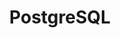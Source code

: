 ---
description: "PostgreSQL is a powerful, open source object-relational database system\
  \ that uses and extends the SQL language combined with many features that safely\
  \ store and scale the most complicated data workloads. The origins of PostgreSQL\
  \ date back to 1986 as part of the POSTGRES project at the University of California\
  \ at Berkeley and has more than 30 years of active development on the core platform.\r\
  \n\r\nPostgreSQL has earned a strong reputation for its proven architecture, reliability,\
  \ data integrity, robust feature set, extensibility, and the dedication of the open\
  \ source community behind the software to consistently deliver performant and innovative\
  \ solutions. PostgreSQL runs on all major operating systems, has been ACID-compliant\
  \ since 2001, and has powerful add-ons such as the popular PostGIS geospatial database\
  \ extender. It is no surprise that PostgreSQL has become the open source relational\
  \ database of choice for many people and organisations.\r\n\r\nGetting started with\
  \ using PostgreSQL has never been easier - pick a project you want to build, and\
  \ let PostgreSQL safely and robustly store your data."
layout: stand
logo: stands/postgresql/logo.png
new_this_year: PostgreSQL 13 was released in September 2020, which makes it the latest
  major release. PostgreSQL 9.4 is no longer supported, if you still run on this (or
  an earlier) version, please come to us and let's talk about an upgrade strategy.
showcase: "The PostgreSQL Project welcomes all virtual FOSDEM visitors. Please come\
  \ to our virtual stand and talk with us about any database related question. Any\
  \ topic is welcome, questions about the Devroom, performance tuning, SQL query optimization,\
  \ database migration, new features, enhancement requests ...\r\n\r\nPlease also\
  \ follow the PostgreSQL Europe Twitter account ( https://twitter.com/postgresqleu\
  \ ) for any updates around the PostgreSQL presence at FOSDEM 2021. You can ask us\
  \ questions there as well."
themes:
- Database engines
title: PostgreSQL
website: https://www.postgresql.org/
---